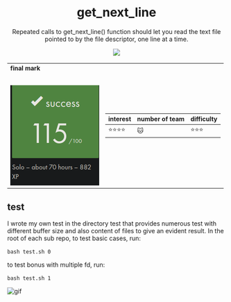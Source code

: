 <h1 align="center">
   <b font size="15" face="arial" ><br><br>get_next_line</font></b></h1>
   <p align="center">
   Repeated calls to get_next_line() function should let you read the text file pointed to by the file descriptor, one line at a time.
 <p align="center">
  <img src="https://img.shields.io/badge/c-007ACC?style=for-the-badge&logo=c&logoColor=white">

  <table  align="center">
<td>
 <b face="arial" >final mark<br><br></font></b></p>
 <img src="https://github.com/xibaochat/get_next_line/blob/master/gnl_final_mark.png">
 

</td>

<td>

| interest                     | number of team          | difficulty                      |
| ---------------------------- | ----------              | ----------                      |
|    :star::star::star::star: | :cat: |  :star::star::star: |

</td>
</tr>
</table>

## test
I wrote my own test in the directory test that provides numerous test with different buffer size and also content of files to give an evident result.
In the root of each sub repo, to test basic cases, run:

```
bash test.sh 0
```
to test  bonus with multiple fd, run:
```
bash test.sh 1
```

![gif](https://github.com/xibaochat/get_next_line/blob/master/gnl.gif)
